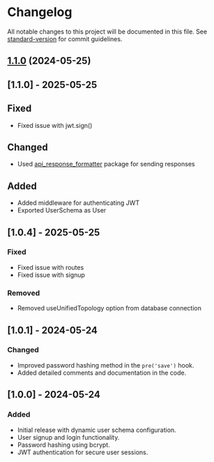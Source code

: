 # Changelog

All notable changes to this project will be documented in this file. See [standard-version](https://github.com/conventional-changelog/standard-version) for commit guidelines.

## [1.1.0](https://github.com/ReTXChintu/auth_package/compare/v1.0.4...v1.1.0) (2024-05-25)

## [1.1.0] - 2025-05-25
## Fixed
- Fixed issue with jwt.sign()

## Changed
- Used [api_response_formatter](https://www.npmjs.com/package/api_response_formatter) package for sending responses

## Added 
- Added middleware for authenticating JWT
- Exported UserSchema as User

## [1.0.4] - 2025-05-25
### Fixed
- Fixed issue with routes
- Fixed issue with signup

### Removed
- Removed useUnifiedTopology option from database connection


## [1.0.1] - 2024-05-24
### Changed
- Improved password hashing method in the `pre('save')` hook.
- Added detailed comments and documentation in the code.

## [1.0.0] - 2024-05-24
### Added
- Initial release with dynamic user schema configuration.
- User signup and login functionality.
- Password hashing using bcrypt.
- JWT authentication for secure user sessions.